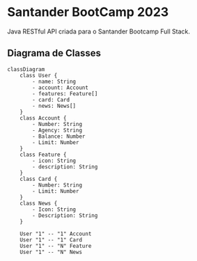 # Santander BootCamp 2023
Java RESTful API criada para o Santander Bootcamp Full Stack.

## Diagrama de Classes

```mermaid
classDiagram
    class User {
        - name: String
        - account: Account
        - features: Feature[]
        - card: Card
        - news: News[]
    }
    class Account {
        - Number: String
        - Agency: String
        - Balance: Number
        - Limit: Number
    }
    class Feature {
        - icon: String
        - description: String
    }
    class Card {
        - Number: String
        - Limit: Number
    }
    class News {
        - Icon: String
        - Description: String
    }

    User "1" -- "1" Account
    User "1" -- "1" Card
    User "1" -- "N" Feature
    User "1" -- "N" News
```
